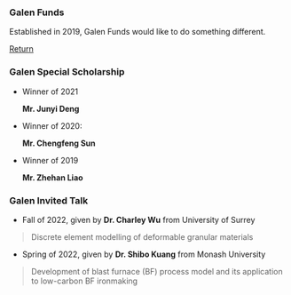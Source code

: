 ### Galen Funds

Established in 2019, Galen Funds would like to do something different.

[Return](./index.html)

### Galen Special Scholarship

- Winner of 2021

  **Mr. Junyi Deng**

- Winner of 2020: 

  **Mr. Chengfeng Sun**

- Winner of 2019

  **Mr. Zhehan Liao**

### Galen Invited Talk

- Fall of 2022, given by **Dr. Charley Wu** from University of Surrey

> Discrete element modelling of deformable granular materials

- Spring of 2022, given by **Dr. Shibo Kuang** from Monash University

> Development of blast furnace (BF) process model and its application to low-carbon BF ironmaking
